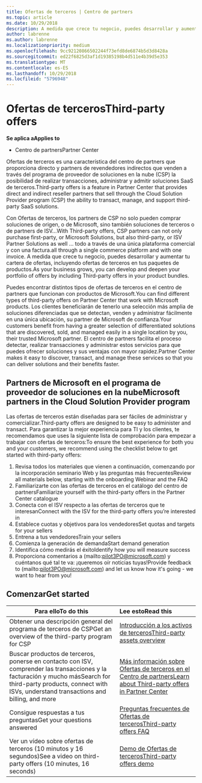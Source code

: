 ```yaml
---
title: Ofertas de terceros | Centro de partners
ms.topic: article
ms.date: 10/29/2018
description: A medida que crece tu negocio, puedes desarrollar y aumentar tu cartera de ofertas, incluidas las ofertas de terceros en los paquetes de producto.
author: labrenne
ms.author: labrenne
ms.localizationpriority: medium
ms.openlocfilehash: 9cc92120866502244f73efd8de6874b5d3d8428a
ms.sourcegitcommit: ed22f6825d3af1d19385198b4d511e4b39d5e353
ms.translationtype: MT
ms.contentlocale: es-ES
ms.lasthandoff: 10/29/2018
ms.locfileid: "5796948"
---
```

# <a name="third-party-offers"></a><span data-ttu-id="ef855-103">Ofertas de terceros</span><span class="sxs-lookup"><span data-stu-id="ef855-103">Third-party offers</span></span> 

**<span data-ttu-id="ef855-104">Se aplica a</span><span class="sxs-lookup"><span data-stu-id="ef855-104">Applies to</span></span>**

- <span data-ttu-id="ef855-105">Centro de partners</span><span class="sxs-lookup"><span data-stu-id="ef855-105">Partner Center</span></span>

<span data-ttu-id="ef855-106">Ofertas de terceros es una característica del centro de partners que proporciona directo y partners de revendedores indirectos que venden a través del programa de proveedor de soluciones en la nube (CSP) la posibilidad de realizar transacciones, administrar y admitir soluciones SaaS de terceros.</span><span class="sxs-lookup"><span data-stu-id="ef855-106">Third-party offers is a feature in Partner Center that provides direct and indirect reseller partners that sell through the Cloud Solution Provider program (CSP) the ability to transact, manage, and support third-party SaaS solutions.</span></span>  

<span data-ttu-id="ef855-107">Con Ofertas de terceros, los partners de CSP no solo pueden comprar soluciones de origen, o de Microsoft, sino también soluciones de terceros o de partners de ISV...</span><span class="sxs-lookup"><span data-stu-id="ef855-107">With Third-party offers, CSP partners can not only purchase first-party, or Microsoft Solutions, but also third-party, or ISV Partner Solutions as well …</span></span> <span data-ttu-id="ef855-108">todo a través de una única plataforma comercial y con una factura.</span><span class="sxs-lookup"><span data-stu-id="ef855-108">all through a single commerce platform and with one invoice.</span></span>  <span data-ttu-id="ef855-109">A medida que crece tu negocio, puedes desarrollar y aumentar tu cartera de ofertas, incluyendo ofertas de terceros en tus paquetes de productos.</span><span class="sxs-lookup"><span data-stu-id="ef855-109">As your business grows, you can develop and deepen your portfolio of offers by including Third-party offers in your product bundles.</span></span> 

<span data-ttu-id="ef855-110">Puedes encontrar distintos tipos de ofertas de terceros en el centro de partners que funcionan con productos de Microsoft.</span><span class="sxs-lookup"><span data-stu-id="ef855-110">You can find different types of third-party offers on Partner Center that work with Microsoft products.</span></span> <span data-ttu-id="ef855-111">Los clientes beneficiarán de tenerlo una selección más amplia de soluciones diferenciadas que se detectan, venden y administrar fácilmente en una única ubicación, su partner de Microsoft de confianza.</span><span class="sxs-lookup"><span data-stu-id="ef855-111">Your customers benefit from having a greater selection of differentiated solutions that are discovered, sold, and managed easily in a single location by you, their trusted Microsoft partner.</span></span> <span data-ttu-id="ef855-112">El centro de partners facilita el proceso detectar, realizar transacciones y administrar estos servicios para que puedes ofrecer soluciones y sus ventajas con mayor rapidez.</span><span class="sxs-lookup"><span data-stu-id="ef855-112">Partner Center makes it easy to discover, transact, and manage these services so that you can deliver solutions and their benefits faster.</span></span>

## <a name="microsoft-partners-in-the-cloud-solution-provider-program"></a><span data-ttu-id="ef855-113">Partners de Microsoft en el programa de proveedor de soluciones en la nube</span><span class="sxs-lookup"><span data-stu-id="ef855-113">Microsoft partners in the Cloud Solution Provider program</span></span>

<span data-ttu-id="ef855-114">Las ofertas de terceros están diseñadas para ser fáciles de administrar y comercializar.</span><span class="sxs-lookup"><span data-stu-id="ef855-114">Third-party offers are designed to be easy to administer and transact.</span></span> <span data-ttu-id="ef855-115">Para garantizar la mejor experiencia para TI y los clientes, te recomendamos que uses la siguiente lista de comprobación para empezar a trabajar con ofertas de terceros:</span><span class="sxs-lookup"><span data-stu-id="ef855-115">To ensure the best experience for both you and your customers, we recommend using the checklist below to get started with third-party offers:</span></span>

1. <span data-ttu-id="ef855-116">Revisa todos los materiales que vienen a continuación, comenzando por la incorporación seminario Web y las preguntas más frecuentes</span><span class="sxs-lookup"><span data-stu-id="ef855-116">Review all materials below, starting with the onboarding Webinar and the FAQ</span></span>
2. <span data-ttu-id="ef855-117">Familiarizarte con las ofertas de terceros en el catálogo del centro de partners</span><span class="sxs-lookup"><span data-stu-id="ef855-117">Familiarize yourself with the third-party offers in the Partner Center catalogue</span></span>
3. <span data-ttu-id="ef855-118">Conecta con el ISV respecto a las ofertas de terceros que te interesan</span><span class="sxs-lookup"><span data-stu-id="ef855-118">Connect with the ISV for the third-party offers you’re interested in</span></span>
4. <span data-ttu-id="ef855-119">Establece cuotas y objetivos para los vendedores</span><span class="sxs-lookup"><span data-stu-id="ef855-119">Set quotas and targets for your sellers</span></span>
5. <span data-ttu-id="ef855-120">Entrena a tus vendedores</span><span class="sxs-lookup"><span data-stu-id="ef855-120">Train your sellers</span></span>
6. <span data-ttu-id="ef855-121">Comienza la generación de demanda</span><span class="sxs-lookup"><span data-stu-id="ef855-121">Start demand generation</span></span>
7. <span data-ttu-id="ef855-122">Identifica cómo medirás el éxito</span><span class="sxs-lookup"><span data-stu-id="ef855-122">Identify how you will measure success</span></span>
8. <span data-ttu-id="ef855-123">Proporciona comentarios a (mailto:pilot3PO@microsoft.com) y cuéntanos qué tal te va: ¡queremos oír noticias tuyas!</span><span class="sxs-lookup"><span data-stu-id="ef855-123">Provide feedback to (mailto:pilot3PO@microsoft.com) and let us know how it's going - we want to hear from you!</span></span>

## <a name="get-started"></a><span data-ttu-id="ef855-124">Comenzar</span><span class="sxs-lookup"><span data-stu-id="ef855-124">Get started</span></span> 

|**<span data-ttu-id="ef855-125">Para ello</span><span class="sxs-lookup"><span data-stu-id="ef855-125">To do this</span></span>**   |**<span data-ttu-id="ef855-126">Lee esto</span><span class="sxs-lookup"><span data-stu-id="ef855-126">Read this</span></span>**   |
|------------------|:--------------------|
|<span data-ttu-id="ef855-127">Obtener una descripción general del programa de terceros de CSP</span><span class="sxs-lookup"><span data-stu-id="ef855-127">Get an overview of the third-party program for CSP</span></span>  |[<span data-ttu-id="ef855-128">Introducción a los activos de terceros</span><span class="sxs-lookup"><span data-stu-id="ef855-128">Third-party assets overview</span></span>]( http://assetsprod.microsoft.com/mpn/third-party-offers-overview.pptx)|
|<span data-ttu-id="ef855-129">Buscar productos de terceros, ponerse en contacto con ISV, comprender las transacciones y la facturación y mucho más</span><span class="sxs-lookup"><span data-stu-id="ef855-129">Search for third-party products, connect with ISVs, understand transactions and billing, and more</span></span>| [<span data-ttu-id="ef855-130">Más información sobre Ofertas de terceros en el Centro de partners</span><span class="sxs-lookup"><span data-stu-id="ef855-130">Learn about Third-party offers in Partner Center</span></span>](third-party-help.md) |
|<span data-ttu-id="ef855-131">Consigue respuestas a tus preguntas</span><span class="sxs-lookup"><span data-stu-id="ef855-131">Get your questions answered</span></span>| [<span data-ttu-id="ef855-132">Preguntas frecuentes de Ofertas de terceros</span><span class="sxs-lookup"><span data-stu-id="ef855-132">Third-party offers FAQ</span></span>](http://assetsprod.microsoft.com/mpn/third-party-offers-faq.docx) |
|<span data-ttu-id="ef855-133">Ver un vídeo sobre ofertas de terceros (10 minutos y 16 segundos)</span><span class="sxs-lookup"><span data-stu-id="ef855-133">See a video on third-party offers (10 minutes, 16 seconds)</span></span>   |[<span data-ttu-id="ef855-134">Demo de Ofertas de terceros</span><span class="sxs-lookup"><span data-stu-id="ef855-134">Third-party offers demo</span></span>](http://assetsprod.microsoft.com/mpn/third-party-offers-demo.wma)|


